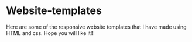 # Website-templates
Here are some of the responsive website templates that I have made using HTML and css. Hope you will like it!! 
